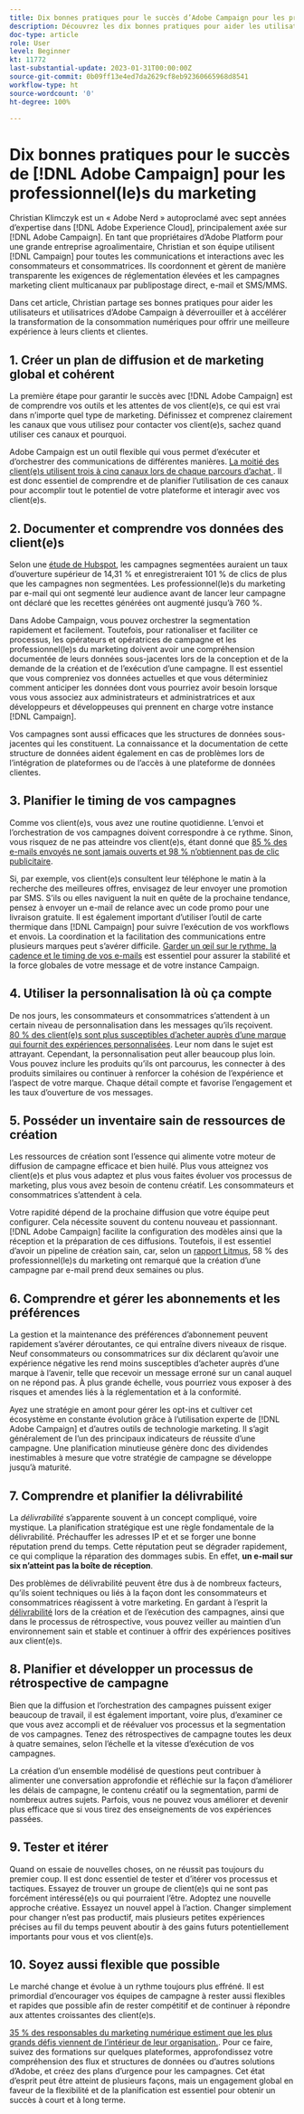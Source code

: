 ```yaml
---
title: Dix bonnes pratiques pour le succès d’Adobe Campaign pour les professionnel(le)s du marketing
description: Découvrez les dix bonnes pratiques pour aider les utilisateurs et utilisatrices d’Adobe Campaign à déverrouiller et à accélérer la transformation de la consommation numériques pour apporter une meilleure expérience pour leurs clients et clientes.
doc-type: article
role: User
level: Beginner
kt: 11772
last-substantial-update: 2023-01-31T00:00:00Z
source-git-commit: 0b09ff13e4ed7da2629cf8eb92360665968d8541
workflow-type: ht
source-wordcount: '0'
ht-degree: 100%

---
```



# Dix bonnes pratiques pour le succès de [!DNL Adobe Campaign] pour les professionnel(le)s du marketing

Christian Klimczyk est un « Adobe Nerd » autoproclamé avec sept années d’expertise dans [!DNL Adobe Experience Cloud], principalement axée sur [!DNL Adobe Campaign]. En tant que propriétaires d’Adobe Platform pour une grande entreprise agroalimentaire, Christian et son équipe utilisent [!DNL Campaign] pour toutes les communications et interactions avec les consommateurs et consommatrices. Ils coordonnent et gèrent de manière transparente les exigences de réglementation élevées et les campagnes marketing client multicanaux par publipostage direct, e-mail et SMS/MMS.

Dans cet article, Christian partage ses bonnes pratiques pour aider les utilisateurs et utilisatrices d’Adobe Campaign à déverrouiller et à accélérer la transformation de la consommation numériques pour offrir une meilleure expérience à leurs clients et clientes.


## 1. Créer un plan de diffusion et de marketing global et cohérent

La première étape pour garantir le succès avec [!DNL Adobe Campaign] est de comprendre vos outils et les attentes de vos client(e)s, ce qui est vrai dans n’importe quel type de marketing. Définissez et comprenez clairement les canaux que vous utilisez pour contacter vos client(e)s, sachez quand utiliser ces canaux et pourquoi.

Adobe Campaign est un outil flexible qui vous permet d’exécuter et d’orchestrer des communications de différentes manières. [La moitié des client(e)s utilisent trois à cinq canaux lors de chaque parcours d’achat ](https://www.mckinsey.com/capabilities/operations/our-insights/redefine-the-omnichannel-approach-focus-on-what-truly-matters). Il est donc essentiel de comprendre et de planifier l’utilisation de ces canaux pour accomplir tout le potentiel de votre plateforme et interagir avec vos client(e)s.

## 2. Documenter et comprendre vos données des client(e)s

<!-- Sandra, this paragraph opens as if it's going to discuss the advantages of segmentation, but it left me hanging. So, I hit the Hubspot link and dug into it a bit, and it seemed to me like the juicy information is this quote: 

"A study by Hubspot revealed that 30% of the marketers who participated in it used market segmentation techniques to improve email engagement. Segmented campaigns had 14.31% higher open rates and saw 101% more clicks than non-segmented campaigns.

"Email marketers who segmented their audience before campaigning stated that the revenue generated increased to up to 760%. Targeted and segmented emails bring in 58% of all revenue." [Link](https://www.notifyvisitors.com/blog/segmentation-statistics/) 

I added that second paragraph about 760% revenue and broke up the rest of the section, touched it up to help make the Hubspot example a little more impactful. If I altered this section too much, you can reject the change. It didn't have mistakes, but it felt like it didn't tie the segment example strongly enough to the point about data design. See if this is okay...-->

Selon une [étude de Hubspot](https://www.linkedin.com/pulse/customer-segmentation-effective-b2b-business-industry-sabreen), les campagnes segmentées auraient un taux d’ouverture supérieur de 14,31 % et enregistreraient 101 % de clics de plus que les campagnes non segmentées. Les professionnel(le)s du marketing par e-mail qui ont segmenté leur audience avant de lancer leur campagne ont déclaré que les recettes générées ont augmenté jusqu’à 760 %.

Dans Adobe Campaign, vous pouvez orchestrer la segmentation rapidement et facilement. Toutefois, pour rationaliser et faciliter ce processus, les opérateurs et opératrices de campagne et les professionnel(le)s du marketing doivent avoir une compréhension documentée de leurs données sous-jacentes lors de la conception et de la demande de la création et de l’exécution d’une campagne. Il est essentiel que vous compreniez vos données actuelles et que vous déterminiez comment anticiper les données dont vous pourriez avoir besoin lorsque vous vous associez aux administrateurs et administratrices et aux développeurs et développeuses qui prennent en charge votre instance [!DNL Campaign].

Vos campagnes sont aussi efficaces que les structures de données sous-jacentes qui les constituent. La connaissance et la documentation de cette structure de données aident également en cas de problèmes lors de l’intégration de plateformes ou de l’accès à une plateforme de données clientes.

## 3. Planifier le timing de vos campagnes

Comme vos client(e)s, vous avez une routine quotidienne. L’envoi et l’orchestration de vos campagnes doivent correspondre à ce rythme. Sinon, vous risquez de ne pas atteindre vos client(e)s, étant donné que [85 % des e-mails envoyés ne sont jamais ouverts et 98 % n’obtiennent pas de clic publicitaire](https://www.validity.com/resource-center/state-of-email-2021/).

Si, par exemple, vos client(e)s consultent leur téléphone le matin à la recherche des meilleures offres, envisagez de leur envoyer une promotion par SMS. S’ils ou elles naviguent la nuit en quête de la prochaine tendance, pensez à envoyer un e-mail de relance avec un code promo pour une livraison gratuite. Il est également important d’utiliser l’outil de carte thermique dans [!DNL Campaign] pour suivre l’exécution de vos workflows et envois. La coordination et la facilitation des communications entre plusieurs marques peut s’avérer difficile. [Garder un œil sur le rythme, la cadence et le timing de vos e-mails](https://experienceleaguecommunities.adobe.com/t5/adobe-campaign-classic-blogs/predictive-send-time-optimization-with-adobe-campaign/ba-p/561554?profile.language=fr) est essentiel pour assurer la stabilité et la force globales de votre message et de votre instance Campaign.

## 4. Utiliser la personnalisation là où ça compte

De nos jours, les consommateurs et consommatrices s’attendent à un certain niveau de personnalisation dans les messages qu’ils reçoivent. [80 % des client(e)s sont plus susceptibles d’acheter auprès d’une marque qui fournit des expériences personnalisées](https://us.epsilon.com/power-of-me). Leur nom dans le sujet est attrayant. Cependant, la personnalisation peut aller beaucoup plus loin. Vous pouvez inclure les produits qu’ils ont parcourus, les connecter à des produits similaires ou continuer à renforcer la cohésion de l’expérience et l’aspect de votre marque. Chaque détail compte et favorise l’engagement et les taux d’ouverture de vos messages.

## 5. Posséder un inventaire sain de ressources de création

Les ressources de création sont l’essence qui alimente votre moteur de diffusion de campagne efficace et bien huilé. Plus vous atteignez vos client(e)s et plus vous adaptez et plus vous faites évoluer vos processus de marketing, plus vous avez besoin de contenu créatif. Les consommateurs et consommatrices s’attendent à cela.

Votre rapidité dépend de la prochaine diffusion que votre équipe peut configurer. Cela nécessite souvent du contenu nouveau et passionnant. [!DNL Adobe Campaign] facilite la configuration des modèles ainsi que la réception et la préparation de ces diffusions. Toutefois, il est essentiel d’avoir un pipeline de création sain, car, selon un [rapport Litmus](https://www.litmus.com/resources/state-of-email/), 58 % des professionnel(le)s du marketing ont remarqué que la création d’une campagne par e-mail prend deux semaines ou plus.

## 6. Comprendre et gérer les abonnements et les préférences

La gestion et la maintenance des préférences d’abonnement peuvent rapidement s’avérer déroutantes, ce qui entraîne divers niveaux de risque. Neuf consommateurs ou consommatrices sur dix déclarent qu’avoir une expérience négative les rend moins susceptibles d’acheter auprès d’une marque à l’avenir, telle que recevoir un message erroné sur un canal auquel on ne répond pas. À plus grande échelle, vous pourriez vous exposer à des risques et amendes liés à la réglementation et à la conformité.

Ayez une stratégie en amont pour gérer les opt-ins et cultiver cet écosystème en constante évolution grâce à l’utilisation experte de [!DNL Adobe Campaign] et d’autres outils de technologie marketing. Il s’agit généralement de l’un des principaux indicateurs de réussite d’une campagne. Une planification minutieuse génère donc des dividendes inestimables à mesure que votre stratégie de campagne se développe jusqu’à maturité.

## 7. Comprendre et planifier la délivrabilité

La _délivrabilité_ s’apparente souvent à un concept compliqué, voire mystique. La planification stratégique est une règle fondamentale de la délivrabilité. Préchauffer les adresses IP et et se forger une bonne réputation prend du temps. Cette réputation peut se dégrader rapidement, ce qui complique la réparation des dommages subis. En effet, **un e-mail sur six n’atteint pas la boîte de réception**.

Des problèmes de délivrabilité peuvent être dus à de nombreux facteurs, qu’ils soient techniques ou liés à la façon dont les consommateurs et consommatrices réagissent à votre marketing. En gardant à l’esprit la [délivrabilité](https://business.adobe.com/fr/products/campaign/email-deliverability.html) lors de la création et de l’exécution des campagnes, ainsi que dans le processus de rétrospective, vous pouvez veiller au maintien d’un environnement sain et stable et continuer à offrir des expériences positives aux client(e)s.

## 8. Planifier et développer un processus de rétrospective de campagne

Bien que la diffusion et l’orchestration des campagnes puissent exiger beaucoup de travail, il est également important, voire plus, d’examiner ce que vous avez accompli et de réévaluer vos processus et la segmentation de vos campagnes. Tenez des rétrospectives de campagne toutes les deux à quatre semaines, selon l’échelle et la vitesse d’exécution de vos campagnes.

La création d’un ensemble modélisé de questions peut contribuer à alimenter une conversation approfondie et réfléchie sur la façon d’améliorer les délais de campagne, le contenu créatif ou la segmentation, parmi de nombreux autres sujets. Parfois, vous ne pouvez vous améliorer et devenir plus efficace que si vous tirez des enseignements de vos expériences passées.

## 9. Tester et itérer

Quand on essaie de nouvelles choses, on ne réussit pas toujours du premier coup. Il est donc essentiel de tester et d’itérer vos processus et tactiques. Essayez de trouver un groupe de client(e)s qui ne sont pas forcément intéressé(e)s ou qui pourraient l’être. Adoptez une nouvelle approche créative. Essayez un nouvel appel à l’action. Changer simplement pour changer n’est pas productif, mais plusieurs petites expériences précises au fil du temps peuvent aboutir à des gains futurs potentiellement importants pour vous et vos client(e)s.

## 10. Soyez aussi flexible que possible

Le marché change et évolue à un rythme toujours plus effréné. Il est primordial d’encourager vos équipes de campagne à rester aussi flexibles et rapides que possible afin de rester compétitif et de continuer à répondre aux attentes croissantes des client(e)s.

[35 % des responsables du marketing numérique estiment que les plus grands défis viennent de l’intérieur de leur organisation.](https://www.gartner.com/en/newsroom/press-releases/gartner-says-35--of-digital-marketing-leaders-believe-the-bigges). Pour ce faire, suivez des formations sur quelques plateformes, approfondissez votre compréhension des flux et structures de données ou d’autres solutions d’Adobe, et créez des plans d’urgence pour les campagnes. Cet état d’esprit peut être atteint de plusieurs façons, mais un engagement global en faveur de la flexibilité et de la planification est essentiel pour obtenir un succès à court et à long terme.
